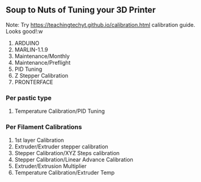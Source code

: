 
## Soup to Nuts of Tuning your 3D Printer

Note: Try https://teachingtechyt.github.io/calibration.html calibration guide. Looks good!:w

1. ARDUINO
2. MARLIN-1.1.9
3. Maintenance/Monthly
4. Maintenance/Preflight
5. PID Tuning
6. Z Stepper Calibration
7. PRONTERFACE

### Per pastic type
1. Temperature Calibration/PID Tuning

### Per Filament Calibrations
1. 1st layer Calibration
2. Extruder/Extruder stepper calibration
3. Stepper Calibration/XYZ Steps calibration
4. Stepper Calibration/Linear Advance Calibration
5. Extruder/Extrusion Multiplier
6. Temperature Calibration/Extruder Temp
<!--stackedit_data:
eyJoaXN0b3J5IjpbNDc3MDk4MDM1LDUxMDQ3MDA2MSw4MTk2Nj
IyMDQsNTk2OTY1MDg2LDkwMTQzNzA3Niw2NTA2Njk0NzksMTAw
MjQ0MzIsMTQ3NDgwNDEyNSwtNjkyODA5MDA5XX0=
-->